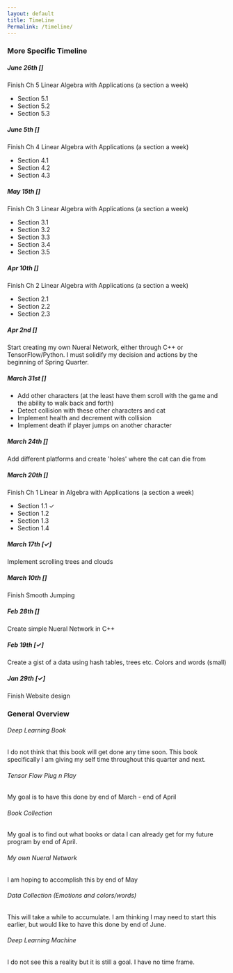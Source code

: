 ```yaml
---
layout: default
title: TimeLine
Permalink: /timeline/
---
```


### More Specific Timeline ###

##### June 26th [] #####

Finish Ch 5 Linear Algebra with Applications (a section a week)

* Section 5.1
* Section 5.2
* Section 5.3

##### June 5th [] #####

Finish Ch 4 Linear Algebra with Applications (a section a week)

* Section 4.1
* Section 4.2
* Section 4.3

##### May 15th [] #####

Finish Ch 3 Linear Algebra with Applications (a section a week)

* Section 3.1
* Section 3.2
* Section 3.3
* Section 3.4
* Section 3.5

##### Apr 10th [] #####

Finish Ch 2 Linear Algebra with Applications (a section a week)

* Section 2.1 
* Section 2.2 
* Section 2.3 

##### Apr 2nd [] #####

Start creating my own Nueral Network, either through C++ or TensorFlow/Python. I must solidify my decision and actions by the beginning of Spring Quarter.

##### March 31st [] #####

* Add other characters (at the least have them scroll with the game and the ability to walk back and forth)
* Detect collision with these other characters and cat
* Implement health and decrement with collision
* Implement death if player jumps on another character

##### March 24th [] #####

Add different platforms and create 'holes' where the cat can die from

##### March 20th [] #####

Finish Ch 1 Linear in Algebra with Applications (a section a week)
    
* Section 1.1 ✓
* Section 1.2
* Section 1.3
* Section 1.4

##### March 17th [✓] #####

Implement scrolling trees and clouds

##### March 10th [] #####

Finish Smooth Jumping

##### Feb 28th [] #####

Create simple Nueral Network in C++

##### Feb 19th [✓] #####

Create a gist of a data using hash tables, trees etc. Colors and words (small)

##### Jan 29th [✓] #####

Finish Website design

### General Overview ###

###### Deep Learning Book

I do not think that this book will get done any time soon. This book specifically I am giving my self time throughout this quarter and next.

###### Tensor Flow Plug n Play

My goal is to have this done by end of March - end of April

###### Book Collection

My goal is to find out what books or data I can already get for my future program by end of April.

###### My own Nueral Network

I am hoping to accomplish this by end of May

###### Data Collection (Emotions and colors/words)

This will take a while to accumulate. I am thinking I may need to start this earlier, but would like to have this done by end of June.

###### Deep Learning Machine

I do not see this a reality but it is still a goal. I have no time frame.
